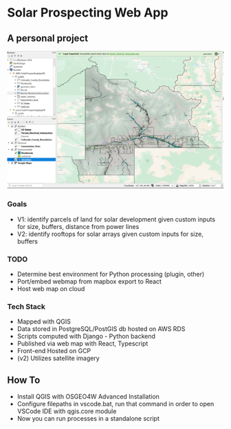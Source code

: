 # Solar Prospecting Web App

## A personal project
![](/Images/Screenshot%202022-11-01%20233518.png)

### Goals
* V1: identify parcels of land for solar development given custom inputs for size, buffers, distance from power lines
* V2: identify rooftops for solar arrays given custom inputs for size, buffers

### TODO
* Determine best environment for Python processing (plugin, other)
* Port/embed webmap from mapbox export to React
* Host web map on cloud


### Tech Stack
* Mapped with QGIS
* Data stored in PostgreSQL/PostGIS db hosted on AWS RDS
* Scripts computed with Django - Python backend
* Published via web map with React, Typescript
* Front-end Hosted on GCP
* (v2) Utilizes satellite imagery


## How To
* Install QGIS with OSGEO4W Advanced Installation
* Configure filepaths in vscode.bat, run that command in order to open VSCode IDE with qgis.core module
* Now you can run processes in a standalone script